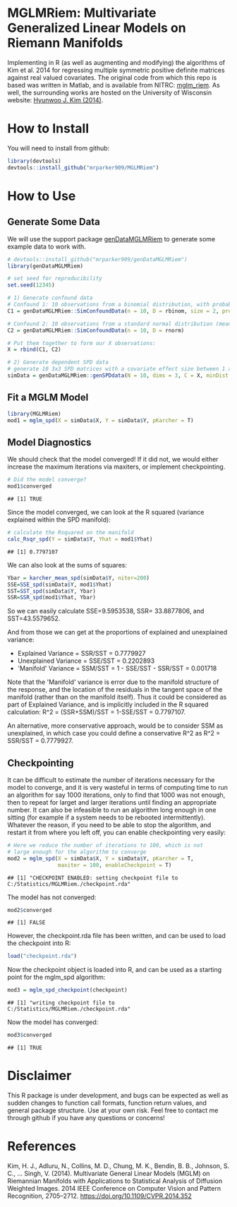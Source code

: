# MGLMRiem: Multivariate Generalized Linear Models on Riemann Manifolds


 
Implementing in R (as well as augmenting and modifying) the algorithms of Kim et al. 2014 for regressing multiple symmetric positive definite matrices against real valued covariates. The original code from which this repo is based was written in Matlab, and is available from NITRC: [mglm_riem](https://www.nitrc.org/projects/riem_mglm). As well, the surrounding works are hosted on the University of Wisconsin website: [Hyunwoo J. Kim (2014)](http://pages.cs.wisc.edu/~hwkim/projects/riem-mglm/).

# How to Install

You will need to install from github:


```r
library(devtools)
devtools::install_github("mrparker909/MGLMRiem")
```

# How to Use

## Generate Some Data

We will use the support package [genDataMGLMRiem](https://github.com/mrparker909/genDataMGLMRiem) to generate some example data to work with.


```r
# devtools::install_github("mrparker909/genDataMGLMRiem")
library(genDataMGLMRiem)

# set seed for reproducibility
set.seed(12345)

# 1) Generate confound data
# Confound 1: 10 observations from a binomial distribution, with probability 0.25, and maximum size 2
C1 = genDataMGLMRiem::SimConfoundData(n = 10, D = rbinom, size = 2, prob = 0.25)

# Confound 2: 10 observations from a standard normal distribution (mean 0, variance 1)
C2 = genDataMGLMRiem::SimConfoundData(n = 10, D = rnorm)

# Put them together to form our X observations:
X = rbind(C1, C2)

# 2) Generate dependent SPD data
# generate 10 3x3 SPD matrices with a covariate effect size between 1 and 2.
simData = genDataMGLMRiem::genSPDdata(N = 10, dims = 3, C = X, minDist = 1, maxDist = 2)
```

## Fit a MGLM Model


```r
library(MGLMRiem)
mod1 = mglm_spd(X = simData$X, Y = simData$Y, pKarcher = T)
```

## Model Diagnostics

We should check that the model converged! If it did not, we would either increase the maximum iterations via maxiters, or implement checkpointing.


```r
# Did the model converge?
mod1$converged
```

```
## [1] TRUE
```

Since the model converged, we can look at the R squared (variance explained within the SPD manifold):


```r
# calculate the Rsquared on the manifold
calc_Rsqr_spd(Y = simData$Y, Yhat = mod1$Yhat)
```

```
## [1] 0.7797107
```

We can also look at the sums of squares:


```r
Ybar = karcher_mean_spd(simData$Y, niter=200)
SSE=SSE_spd(simData$Y, mod1$Yhat)
SST=SST_spd(simData$Y, Ybar)
SSR=SSR_spd(mod1$Yhat, Ybar)
```

So we can easily calculate SSE=9.5953538, SSR= 33.8877806, and SST=43.5579652.

And from those we can get at the proportions of explained and unexplained variance:

- Explained Variance = SSR/SST = 0.7779927
- Unexplained Variance = SSE/SST = 0.2202893
- 'Manifold' Variance = SSM/SST = 1 - SSE/SST - SSR/SST = 0.001718

Note that the 'Manifold' variance is error due to the manifold structure of the response, and the location of the residuals in the tangent space of the manifold (rather than on the manifold itself). Thus it could be considered as part of Explained Variance, and is implicitly included in the R squared calculation: R^2 = (SSR+SSM)/SST = 1-SSE/SST = 0.7797107. 

An alternative, more conservative approach, would be to consider SSM as unexplained, in which case you could define a conservative R^2 as R^2 = SSR/SST = 0.7779927.

## Checkpointing

It can be difficult to estimate the number of iterations necessary for the model to converge, and it is very wasteful in terms of computing time to run an algorithm for say 1000 iterations, only to find that 1000 was not enough, then to repeat for larget and larger iterations until finding an appropriate number. It can also be infeasible to run an algorithm long enough in one sitting (for example if a system needs to be rebooted intermittently). Whatever the reason, if you need to be able to stop the algorithm, and restart it from where you left off, you can enable checkpointing very easily:


```r
# Here we reduce the number of iterations to 100, which is not
# large enough for the algorithm to converge
mod2 = mglm_spd(X = simData$X, Y = simData$Y, pKarcher = T, 
                maxiter = 100, enableCheckpoint = T)
```

```
## [1] "CHECKPOINT ENABLED: setting checkpoint file to C:/Statistics/MGLMRiem./checkpoint.rda"
```

The model has not converged:


```r
mod2$converged
```

```
## [1] FALSE
```

However, the checkpoint.rda file has been written, and can be used to load the checkpoint into R:


```r
load("checkpoint.rda")
```

Now the checkpoint object is loaded into R, and can be used as a starting point for the mglm_spd algorithm:


```r
mod3 = mglm_spd_checkpoint(checkpoint)
```

```
## [1] "writing checkpoint file to C:/Statistics/MGLMRiem./checkpoint.rda"
```

Now the model has converged:


```r
mod3$converged
```

```
## [1] TRUE
```

# Disclaimer
This R package is under development, and bugs can be expected as well as sudden changes to function call formats, function return values, and general package structure. Use at your own risk. Feel free to contact me through github if you have any questions or concerns!


# References

Kim, H. J., Adluru, N., Collins, M. D., Chung, M. K., Bendin, B. B., Johnson, S. C., … Singh, V. (2014). Multivariate General Linear Models (MGLM) on Riemannian Manifolds with Applications to Statistical Analysis of Diffusion Weighted Images. 2014 IEEE Conference on Computer Vision and Pattern Recognition, 2705–2712. https://doi.org/10.1109/CVPR.2014.352


